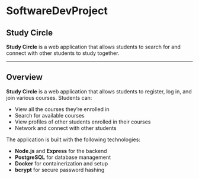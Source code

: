 # SoftwareDevProject

## Study Circle

**Study Circle** is a web application that allows students to search for and connect with other students to study together.

---

## Overview

**Study Circle** is a web application that allows students to register, log in, and join various courses. Students can:

- View all the courses they’re enrolled in
- Search for available courses
- View profiles of other students enrolled in their courses
- Network and connect with other students

The application is built with the following technologies:
- **Node.js** and **Express** for the backend
- **PostgreSQL** for database management
- **Docker** for containerization and setup
- **bcrypt** for secure password hashing
